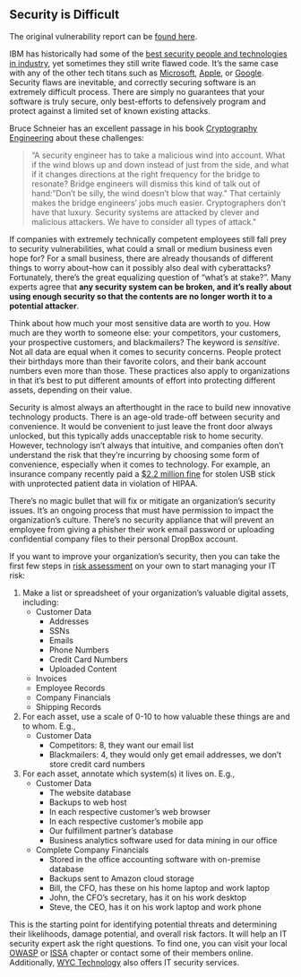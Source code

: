 <h2 id="security-is-difficult">Security is Difficult</h2>
<p>The original vulnerability report can be <a href="https://wycd.net/posts/2017-02-21-ibm-whole-cluster-privilege-escalation-disclosure.html">found here</a>.</p>
<p>IBM has historically had some of the <a href="https://www.benzinga.com/pressreleases/17/03/n9154740/ibm-qradar-named-as-a-leader-in-security-analytics-platforms-by-indepen">best security people and technologies in industry</a>, yet sometimes they still write flawed code. It’s the same case with any of the other tech titans such as <a href="https://www.neowin.net/news/google-reveals-a-windows-vulnerability-as-microsoft-fails-to-patch-it">Microsoft</a>, <a href="https://www.tapscape.com/apple-inc-patch-three-ios-0day-exploits-worth-1-million-usd/">Apple</a>, or <a href="http://www.zdnet.com/article/google-were-hiking-bug-bounties-because-finding-security-flaws-is-getting-tougher/">Google</a>. Security flaws are inevitable, and correctly securing software is an extremely difficult process. There are simply no guarantees that your software is truly secure, only best-efforts to defensively program and protect against a limited set of known existing attacks.</p>
<p>Bruce Schneier has an excellent passage in his book <a href="http://amzn.to/2nAVI6p">Cryptography Engineering</a> about these challenges:</p>
<blockquote>
“A security engineer has to take a malicious wind into account. What if the wind blows up and down instead of just from the side, and what if it changes directions at the right frequency for the bridge to resonate? Bridge engineers will dismiss this kind of talk out of hand:”Don’t be silly, the wind doesn’t blow that way.&quot; That certainly makes the bridge engineers’ jobs much easier. Cryptographers don’t have that luxury. Security systems are attacked by clever and malicious attackers. We have to consider all types of attack.&quot;
</blockquote>
<p>If companies with extremely technically competent employees still fall prey to security vulnerabilities, what could a small or medium business even hope for? For a small business, there are already thousands of different things to worry about–how can it possibly also deal with cyberattacks? Fortunately, there’s the great equalizing question of “what’s at stake?”. Many experts agree that <b>any security system can be broken, and it’s really about using enough security so that the contents are no longer worth it to a potential attacker</b>.</p>
<p>Think about how much your most sensitive data are worth to you. How much are they worth to someone else: your competitors, your customers, your prospective customers, and blackmailers? The keyword is <i>sensitive</i>. Not all data are equal when it comes to security concerns. People protect their birthdays more than their favorite colors, and their bank account numbers even more than those. These practices also apply to organizations in that it’s best to put different amounts of effort into protecting different assets, depending on their value.</p>
<p>Security is almost always an afterthought in the race to build new innovative technology products. There is an age-old trade-off between security and convenience. It would be convenient to just leave the front door always unlocked, but this typically adds unacceptable risk to home security. However, technology isn’t always that intuitive, and companies often don’t understand the risk that they’re incurring by choosing some form of convenience, especially when it comes to technology. For example, an insurance company recently paid a <a href="http://www.aando.net/2017/02/06/stolen-usb-drive-gets-insurance-company-2-2-million-hipaa-fine/">$2.2 million fine</a> for stolen USB stick with unprotected patient data in violation of HIPAA.</p>
<p>There’s no magic bullet that will fix or mitigate an organization’s security issues. It’s an ongoing process that must have permission to impact the organization’s culture. There’s no security appliance that will prevent an employee from giving a phisher their work email password or uploading confidential company files to their personal DropBox account.</p>
<p>If you want to improve your organization’s security, then you can take the first few steps in <a href="http://nvlpubs.nist.gov/nistpubs/Legacy/SP/nistspecialpublication800-30r1.pdf">risk assessment</a> on your own to start managing your IT risk:</p>
<ol style="list-style-type: decimal">
<li>Make a list or spreadsheet of your organization’s valuable digital assets, including:
<ul>
<li>Customer Data
<ul>
<li>Addresses</li>
<li>SSNs</li>
<li>Emails</li>
<li>Phone Numbers</li>
<li>Credit Card Numbers</li>
<li>Uploaded Content</li>
</ul></li>
<li>Invoices</li>
<li>Employee Records</li>
<li>Company Financials</li>
<li>Shipping Records</li>
</ul></li>
<li>For each asset, use a scale of 0-10 to how valuable these things are and to whom. E.g.,
<ul>
<li>Customer Data
<ul>
<li>Competitors: 8, they want our email list</li>
<li>Blackmailers: 4, they would only get email addresses, we don’t store credit card numbers</li>
</ul></li>
</ul></li>
<li>For each asset, annotate which system(s) it lives on. E.g.,
<ul>
<li>Customer Data
<ul>
<li>The website database</li>
<li>Backups to web host</li>
<li>In each respective customer’s web browser</li>
<li>In each respective customer’s mobile app</li>
<li>Our fulfillment partner’s database</li>
<li>Business analytics software used for data mining in our office</li>
</ul></li>
<li>Complete Company Financials
<ul>
<li>Stored in the office accounting software with on-premise database</li>
<li>Backups sent to Amazon cloud storage</li>
<li>Bill, the CFO, has these on his home laptop and work laptop</li>
<li>John, the CFO’s secretary, has it on his work desktop</li>
<li>Steve, the CEO, has it on his work laptop and work phone</li>
</ul></li>
</ul></li>
</ol>
<p>This is the starting point for identifying potential threats and determining their likelihoods, damage potential, and overall risk factors. It will help an IT security expert ask the right questions. To find one, you can visit your local <a href="https://www.owasp.org">OWASP</a> or <a href="http://www.issa.org/?">ISSA</a> chapter or contact some of their members online. Additionally, <a href="/#contact">WYC Technology</a> also offers IT security services.</p>
